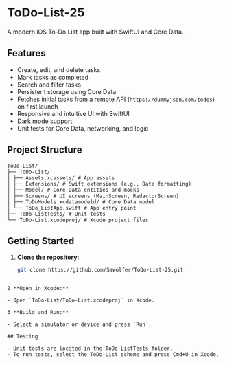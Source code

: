 # ToDo-List-25

A modern iOS To-Do List app built with SwiftUI and Core Data.

## Features

- Create, edit, and delete tasks
- Mark tasks as completed
- Search and filter tasks
- Persistent storage using Core Data
- Fetches initial tasks from a remote API (`https://dummyjson.com/todos`) on first launch
- Responsive and intuitive UI with SwiftUI
- Dark mode support
- Unit tests for Core Data, networking, and logic

## Project Structure

```
ToDo-List/
├── ToDo-List/
│ ├── Assets.xcassets/ # App assets
│ ├── Extensions/ # Swift extensions (e.g., Date formatting)
│ ├── Model/ # Core Data entities and mocks
│ ├── Screens/ # UI screens (MainScreen, RedactorScreen)
│ ├── ToDoModels.xcdatamodeld/ # Core Data model
│ └── ToDo_ListApp.swift # App entry point
├── ToDo-ListTests/ # Unit tests
└── ToDo-List.xcodeproj/ # Xcode project files
```

## Getting Started

1. **Clone the repository:**
   ```sh
   git clone https://github.com/Sawolfer/ToDo-List-25.git
   ```

```

2 **Open in Xcode:**

- Open `ToDo-List/ToDo-List.xcodeproj` in Xcode.

3 **Build and Run:**

- Select a simulator or device and press `Run`.

## Testing

- Unit tests are located in the ToDo-ListTests folder.
- To run tests, select the ToDo-List scheme and press Cmd+U in Xcode.
```
